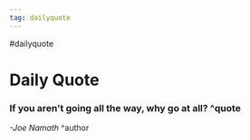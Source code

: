```yaml
---
tag: dailyquote
---
```


#dailyquote

# Daily Quote

### If you aren't going all the way, why go at all? ^quote
*-Joe Namath* ^author
